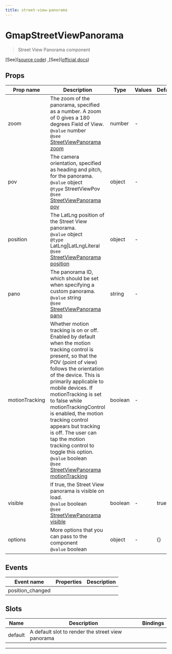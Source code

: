 ```yaml
---
title: street-view-panorama
---
```


  # GmapStreetViewPanorama

  
  > Street View Panorama component
  
  
  
  
  
  [See]([source code](/guide/street-view-panorama.html#source-code))
,[See]([official docs](https://developers.google.com/maps/documentation/javascript/reference/street-view?hl=es#StreetViewPanorama))

  

  
## Props

  | Prop name     | Description | Type      | Values      | Default     |
  | ------------- | ----------- | --------- | ----------- | ----------- |
  | zoom | The zoom of the panorama, specified as a number. A zoom of 0 gives a 180 degrees Field of View.<br/>`@value` number<br/>`@see` [StreetViewPanorama zoom](https://developers.google.com/maps/documentation/javascript/reference/street-view?hl=es#StreetViewPanoramaOptions.zoom) | number | - |  |
| pov | The camera orientation, specified as heading and pitch, for the panorama.<br/>`@value` object<br/>`@type` StreetViewPov<br/>`@see` [StreetViewPanorama pov](https://developers.google.com/maps/documentation/javascript/reference/street-view?hl=es#StreetViewPanoramaOptions.pov) | object | - |  |
| position | The LatLng position of the Street View panorama.<br/>`@value` object<br/>`@type` LatLng\|LatLngLiteral<br/>`@see` [StreetViewPanorama position](https://developers.google.com/maps/documentation/javascript/reference/street-view?hl=es#StreetViewPanoramaOptions.position) | object | - |  |
| pano | The panorama ID, which should be set when specifying a custom panorama.<br/>`@value` string<br/>`@see` [StreetViewPanorama pano](https://developers.google.com/maps/documentation/javascript/reference/street-view?hl=es#StreetViewPanoramaOptions.pano) | string | - |  |
| motionTracking | Whether motion tracking is on or off. Enabled by default when the motion tracking control is present, so that the POV (point of view) follows the orientation of the device. This is primarily applicable to mobile devices. If motionTracking is set to false while motionTrackingControl is enabled, the motion tracking control appears but tracking is off. The user can tap the motion tracking control to toggle this option.<br/>`@value` boolean<br/>`@see` [StreetViewPanorama motionTracking](https://developers.google.com/maps/documentation/javascript/reference/street-view?hl=es#StreetViewPanoramaOptions.motionTracking) | boolean | - |  |
| visible | If true, the Street View panorama is visible on load.<br/>`@value` boolean<br/>`@see` [StreetViewPanorama visible](https://developers.google.com/maps/documentation/javascript/reference/street-view?hl=es#StreetViewPanoramaOptions.visible) | boolean | - | true |
| options | More options that you can pass to the component<br/>`@value` boolean | object | - | {} |

  
  
  
## Events

  | Event name     | Properties     | Description  |
  | -------------- |--------------- | -------------|
  | position_changed |  | 

  
  
## Slots

  | Name          | Description  | Bindings |
  | ------------- | ------------ | -------- |
  | default | A default slot to render the street view panorama |  |

  ---


  
  